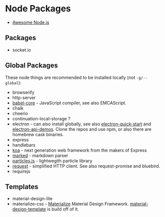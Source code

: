 # Node Packages

* [Awesome Node.js](https://github.com/sindresorhus/awesome-nodejs) 

## Packages

* socket.io

## Global Packages

These node things are recommended to be installed locally (not `-g/--global`):

* browserify
* http-server
* [babel-core](https://babeljs.io/) - JavaScript compiler, see also EMCAScript.
* chalk
* cheerio
* continuation-local-storage ?
* electron - can also install globally, see also [electron-quick-start](https://github.com/atom/electron-quick-start) and [electron-api-demos](https://github.com/electron/electron-api-demos). Clone the repos and use npm, or also there are homebrew cask binaries.
* express
* handlebars
* [koa](http://koajs.com/) - next generation web framework from the makers of Express
* [marked](https://github.com/chjj/marked) - markdown parser
* [particles.js](https://github.com/VincentGarreau/particles.js/) - lightwegith particle library
* [request](https://github.com/request/request) - simplified HTTP client. See also request-promise and bluebird.
* requirejs

## Templates

* material-design-lite
* materialize-css - [Materialize](http://materializecss.com/) Material Design Framework. [material-design-template](https://github.com/joashp/material-design-template) is build off of it.


